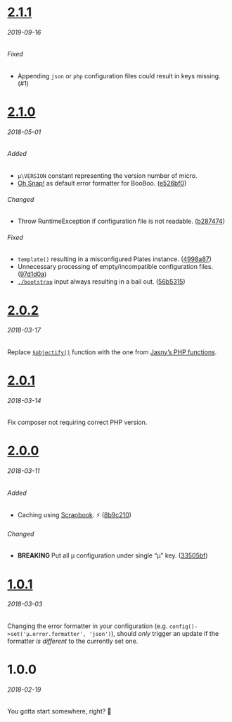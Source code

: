 # [2.1.1]
###### 2019-09-16

###### Fixed
- Appending `json` or `php` configuration files could result in keys missing. (#1)

# [2.1.0]
###### 2018-05-01

###### Added
- `µ\VERSION` constant representing the version number of micro.
- [Oh Snap!] as default error formatter for BooBoo. ([e526bf0])

###### Changed
- Throw RuntimeException if configuration file is not readable. ([b287474])

###### Fixed
- `template()` resulting in a misconfigured Plates instance. ([4998a87])
- Unnecessary processing of empty/incompatible configuration files. ([97d1d0a])
- [`./bootstrap`] input always resulting in a bail out. ([56b5315])


# [2.0.2]
###### 2018-03-17

Replace [`$objectify()`] function with the one from [Jasny’s PHP functions].


# [2.0.1]
###### 2018-03-14

Fix composer not requiring correct PHP version.


# [2.0.0]
###### 2018-03-11

###### Added
- Caching using [Scrapbook]. ⚡️ ([8b9c210])

###### Changed
- **BREAKING** Put all µ configuration under single “µ” key. ([33505bf])


# [1.0.1]
###### 2018-03-03

Changing the error formatter in your configuration (e.g. `config()->set('µ.error.formatter', 'json')`), should *only* trigger an update if the formatter *is different* to the currently set one.


# 1.0.0
###### 2018-02-19

You gotta start somewhere, right? 🌟

[2.1.1]: https://github.com/mzdr/micro/compare/2.1.0...2.1.1
[2.1.0]: https://github.com/mzdr/micro/compare/2.0.2...2.1.0
[2.0.2]: https://github.com/mzdr/micro/compare/2.0.1...2.0.2
[2.0.1]: https://github.com/mzdr/micro/compare/2.0.0...2.0.1
[2.0.0]: https://github.com/mzdr/micro/compare/1.0.1...2.0.0
[1.0.1]: https://github.com/mzdr/micro/compare/1.0.0...1.0.1

[Jasny’s PHP functions]: https://github.com/jasny/php-functions
[Scrapbook]: https://github.com/matthiasmullie/scrapbook
[Oh Snap!]: https://github.com/mzdr/oh-snap

[8b9c210]: https://github.com/mzdr/micro/commit/8b9c210
[33505bf]: https://github.com/mzdr/micro/commit/33505bf
[56b5315]: https://github.com/mzdr/micro/commit/56b5315
[b287474]: https://github.com/mzdr/micro/commit/b287474
[97d1d0a]: https://github.com/mzdr/micro/commit/97d1d0a
[4998a87]: https://github.com/mzdr/micro/commit/4998a87
[e526bf0]: https://github.com/mzdr/micro/commit/e526bf0

[`$objectify()`]: https://github.com/mzdr/micro/blob/ac77047844a6fa306b742910e71834503710ac29/lib/config.php#L100
[`./bootstrap`]: https://github.com/mzdr/micro/blob/master/bootstrap
